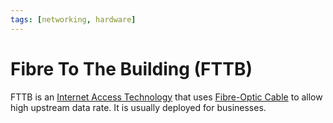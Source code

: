 ```yaml
---
tags: [networking, hardware]
---
```


# Fibre To The Building (FTTB)

FTTB is an [Internet Access Technology](202303272001.md) that uses [Fibre-Optic Cable](202209021233.md)
to allow high upstream data rate. It is usually deployed for businesses.
